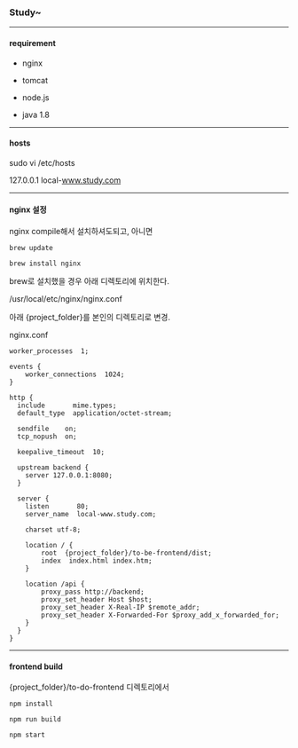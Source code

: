 ### Study~

---

#### requirement

- nginx

- tomcat

- node.js

- java 1.8

---

#### hosts

sudo vi /etc/hosts

127.0.0.1    local-www.study.com

---

#### nginx 설정

nginx compile해서 설치하셔도되고, 아니면

```
brew update

brew install nginx
```
brew로 설치했을 경우 아래 디렉토리에 위치한다.

/usr/local/etc/nginx/nginx.conf

아래 {project_folder}를 본인의 디렉토리로 변경.

nginx.conf

```
worker_processes  1;

events {
    worker_connections  1024;
}

http {
  include       mime.types;
  default_type  application/octet-stream;

  sendfile    on;
  tcp_nopush  on;

  keepalive_timeout  10;

  upstream backend {
    server 127.0.0.1:8080;
  }

  server {
    listen       80;
    server_name  local-www.study.com;

    charset utf-8;

    location / {
        root  {project_folder}/to-be-frontend/dist;
        index  index.html index.htm;
    }

    location /api {
        proxy_pass http://backend;
        proxy_set_header Host $host;
        proxy_set_header X-Real-IP $remote_addr;
        proxy_set_header X-Forwarded-For $proxy_add_x_forwarded_for;
    }
  }
}
```

---

#### frontend build

{project_folder}/to-do-frontend 디렉토리에서

```
npm install

npm run build

npm start
```
